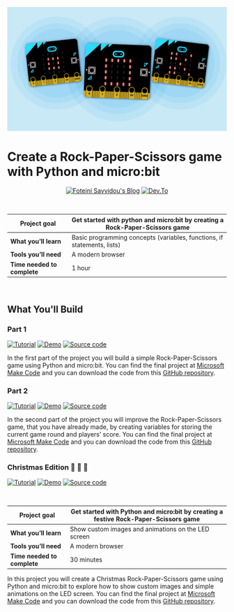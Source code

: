 ![Rock, Paper, Scissors icons on microbit](/blue.jpg)

# Create a Rock-Paper-Scissors game with Python and micro:bit

<p align="center">
  <a href="https://www.foteinisavvidou.codes/" target="_blank"><img src="https://img.shields.io/badge/foteinisavvidou.codes-red?style=for-the-badge" alt="Foteini Savvidou's Blog"></a>
  <a href="https://www.dev.to/sfoteini" target="_blank"><img src="https://img.shields.io/badge/Dev.to-0A0A0A?style=for-the-badge&logo=dev%2Eto&logoColor=white" alt="Dev.To"></a>
</p>


<br>

| Project goal | Get started with python and micro:bit by creating a Rock-Paper-Scissors game |
| --- | --- |
| **What you’ll learn** | Basic programming concepts (variables, functions, if statements, lists) |
| **Tools you’ll need** | A modern browser |
| **Time needed to complete** | 1 hour |

<br>

## What You'll Build
### Part 1
<p>
  <a href="https://www.foteinisavvidou.codes/rock-paper-scissors-python-microbit-part1/" target="_blank"><img src="https://img.shields.io/badge/Instructions-informational?style=for-the-badge" alt="Tutorial"></a>
  <a href="https://makecode.microbit.org/_VV1LFWRi74L5" target="_blank"><img src="https://img.shields.io/badge/Demo-yellow?style=for-the-badge" alt="Demo"></a>
  <a href="/part1/game1.py" target="_blank"><img src="https://img.shields.io/badge/Code-critical?style=for-the-badge" alt="Source code"></a>
</p>

In the first part of the project you will build a simple Rock-Paper-Scissors game using Python and micro:bit. You can find the final project at [Microsoft Make Code](https://makecode.microbit.org/_VV1LFWRi74L5) and you can download the code from this [GitHub repository](/part1/game1.py).

### Part 2
<p>
  <a href="https://www.foteinisavvidou.codes/rock-paper-scissors-python-microbit-part2/" target="_blank"><img src="https://img.shields.io/badge/Instructions-informational?style=for-the-badge" alt="Tutorial"></a>
  <a href="https://makecode.microbit.org/_JK43WRMR7Xqz" target="_blank"><img src="https://img.shields.io/badge/Demo-yellow?style=for-the-badge" alt="Demo"></a>
  <a href="/part2/game2.py" target="_blank"><img src="https://img.shields.io/badge/Code-critical?style=for-the-badge" alt="Source code"></a>
</p>

In the second part of the project you will improve the Rock-Paper-Scissors game, that you have already made, by creating variables for storing the current game round and players’ score. You can find the final project at [Microsoft Make Code](https://makecode.microbit.org/_JK43WRMR7Xqz) and you can download the code from this [GitHub repository](/part2/game2.py).

### Christmas Edition 🎅 🎄 🦌
<p>
  <a href="https://www.foteinisavvidou.codes/rock-paper-scissors-python-microbit-christmas/" target="_blank"><img src="https://img.shields.io/badge/Instructions-informational?style=for-the-badge" alt="Tutorial"></a>
  <a href="https://makecode.microbit.org/_Y9978TV5ubH6" target="_blank"><img src="https://img.shields.io/badge/Demo-yellow?style=for-the-badge" alt="Demo"></a>
  <a href="/christmas/rock-paper-scissors-christmas.py" target="_blank"><img src="https://img.shields.io/badge/Code-critical?style=for-the-badge" alt="Source code"></a>
</p>
<br>

| Project goal | Get started with Python and micro:bit by creating a festive Rock-Paper-Scissors game |
| --- | --- |
| **What you’ll learn** | Show custom images and animations on the LED screen |
| **Tools you’ll need** | A modern browser |
| **Time needed to complete** | 30 minutes |

In this project you will create a Christmas Rock-Paper-Scissors game using Python and micro:bit to explore how to show custom images and simple animations on the LED screen. You can find the final project at [Microsoft Make Code](https://makecode.microbit.org/_Y9978TV5ubH6) and you can download the code from this [GitHub repository](/christmas/rock-paper-scissors-christmas.py).


